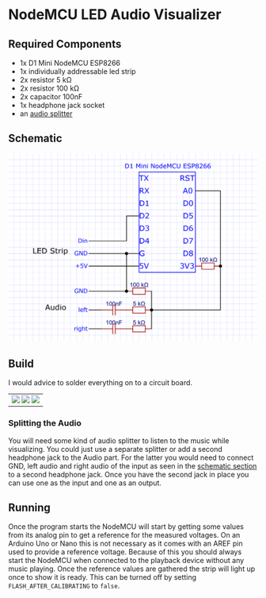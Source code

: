 # NodeMCU LED Audio Visualizer

## Required Components
 - 1x D1 Mini NodeMCU ESP8266
 - 1x individually addressable led strip
 - 2x resistor 5 kΩ
 - 2x resistor 100 kΩ
 - 2x capacitor 100nF
 - 1x headphone jack socket
 - an [audio splitter](#splitting-the-audio)

## Schematic
![schematic](images/schematic.png)

## Build
I would advice to solder everything on to a circuit board.
<table>
    <tr>
        <td>
            <img width="280" src="images/board1.png">
            <img width="280" src="images/board2.png">
            <img width="280" src="images/board3.png">
        </td>
    </tr>
</table>

### Splitting the Audio
You will need some kind of audio splitter to listen to the music while visualizing.
You could just use a separate splitter or add a second headphone jack to the Audio part.
For the latter you would need to connect GND, left audio and right audio of the input
as seen in the [schematic section](#schematic) to a second headphone jack.
Once you have the second jack in place you can use one as the input and one as an output.

## Running
Once the program starts the NodeMCU will start by getting some values from its analog pin to get a reference for the measured voltages.
On an Arduino Uno or Nano this is not necessary as it comes with an AREF pin used to provide a reference voltage.
Because of this you should always start the NodeMCU when connected to the playback device without any music playing.
Once the reference values are gathered the strip will light up once to show it is ready.
This can be turned off by setting `FLASH_AFTER_CALIBRATING` to `false`.